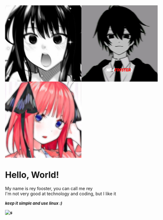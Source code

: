 <img align="left" width="250px" top="30px" src="https://github.com/fooster1337/fooster1337/blob/main/like.jpeg" /> <img align="middle" width="250px" top="30px" src="https://github.com/fooster1337/fooster1337/blob/main/me.png" /> <img align="middle" width="250px" top="30px" src="https://raw.githubusercontent.com/fooster1337/fooster1337/main/nino.jpeg" />



# Hello, World!


My name is rey fooster, you can call me rey <br>
I'm not very good at technology and coding, but I like it

<i><b><font size="2">keep it simple and use linux :)</font><b><i>

![s](https://github-readme-stats.vercel.app/api?username=fooster1337&show_icons=true&theme=highcontrast)
